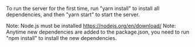 To run the server for the first time, run "yarn install" to install all dependencies, and then "yarn start" to start the server.

Note: Node.js must be installed https://nodejs.org/en/download/
Note: Anytime new dependencies are added to the package.json, you need to run "npm install" to install the new dependencies.
